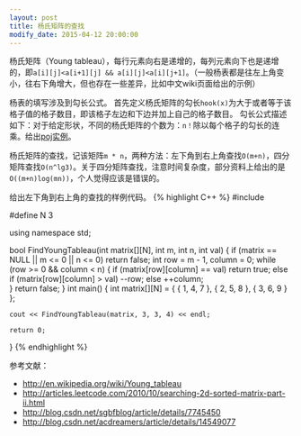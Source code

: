 ```yaml
---
layout: post
title: 杨氏矩阵的查找
modify_date: 2015-04-12 20:00:00
---
```


杨氏矩阵（Young tableau），每行元素向右是递增的，每列元素向下也是递增的，即`a[i][j]<a[i+1][j] && a[i][j]<a[i][j+1]`。（一般杨表都是往左上角变小，往右下角增大，但也存在一些差异，比如中文wiki页面给出的示例）

杨表的填写涉及到勾长公式。
首先定义杨氏矩阵的勾长`hook(x)`为大于或者等于该格子值的格子数目，即该格子左边和下边并加上自己的格子数目。
勾长公式描述如下：对于给定形状，不同的杨氏矩阵的个数为：`n！`除以每个格子的勾长的连乘。给出[poj实例](http://poj.org/problem?id=1825)。


杨氏矩阵的查找，记该矩阵`m * n`，两种方法：左下角到右上角查找`O(m+n)`，四分矩阵查找`O(n^lg3)`。关于四分矩阵查找，注意时间复杂度，部分资料上给出的是`O((m+n)log(mn))`，个人觉得应该是错误的。

给出左下角到右上角的查找的样例代码。
{% highlight C++ %}
#include <iostream>

#define N 3

using namespace std;

bool FindYoungTableau(int matrix[][N], int m, int n, int val)
{
	if (matrix == NULL || m <= 0 || n <= 0)
		return false;
	int row = m - 1, column = 0;
	while (row >= 0 && column < n)
	{
		if (matrix[row][column] == val)
			return true;
		else if (matrix[row][column] > val)
			--row;
		else
			++column;		
	}
	return false;
}
int main()
{
	int matrix[][N] = { { 1, 4, 7 }, { 2, 5, 8 }, { 3, 6, 9 } };
	
	cout << FindYoungTableau(matrix, 3, 3, 4) << endl;
	
	return 0;
}
{% endhighlight %}

参考文献：

* http://en.wikipedia.org/wiki/Young_tableau
* http://articles.leetcode.com/2010/10/searching-2d-sorted-matrix-part-ii.html
* http://blog.csdn.net/sgbfblog/article/details/7745450
* http://blog.csdn.net/acdreamers/article/details/14549077

